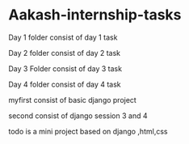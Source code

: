 # Aakash-internship-tasks


Day 1 folder consist of day 1 task

Day 2 folder consist of day 2 task
 
Day 3 Folder consist of day 3 task

Day 4 folder consist of day 4 task

myfirst consist of basic django project

second consist of django session 3 and 4

todo is a mini project based on django ,html,css 
